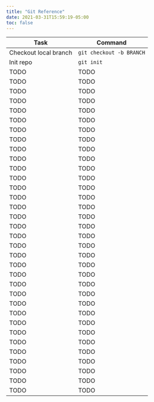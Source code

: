 ```yaml
---
title: "Git Reference"
date: 2021-03-31T15:59:19-05:00
toc: false
---
```


| Task                  | Command                  |
| --------------------- | ------------------------ |
| Checkout local branch | `git checkout -b BRANCH` |
| Init repo             | `git init`               |
| TODO                  | TODO                     |
| TODO                  | TODO                     |
| TODO                  | TODO                     |
| TODO                  | TODO                     |
| TODO                  | TODO                     |
| TODO                  | TODO                     |
| TODO                  | TODO                     |
| TODO                  | TODO                     |
| TODO                  | TODO                     |
| TODO                  | TODO                     |
| TODO                  | TODO                     |
| TODO                  | TODO                     |
| TODO                  | TODO                     |
| TODO                  | TODO                     |
| TODO                  | TODO                     |
| TODO                  | TODO                     |
| TODO                  | TODO                     |
| TODO                  | TODO                     |
| TODO                  | TODO                     |
| TODO                  | TODO                     |
| TODO                  | TODO                     |
| TODO                  | TODO                     |
| TODO                  | TODO                     |
| TODO                  | TODO                     |
| TODO                  | TODO                     |
| TODO                  | TODO                     |
| TODO                  | TODO                     |
| TODO                  | TODO                     |
| TODO                  | TODO                     |
| TODO                  | TODO                     |
| TODO                  | TODO                     |
| TODO                  | TODO                     |
| TODO                  | TODO                     |
| TODO                  | TODO                     |
